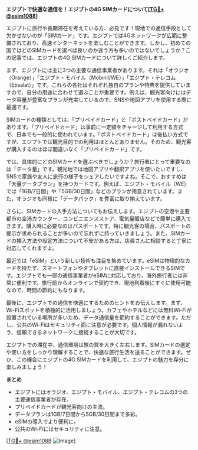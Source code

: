 **エジプトで快適な通信を！エジプトの4G SIMカードについて[[TG💪+ @esim1088](https://t.me/s/esim1088)]**

エジプトに旅行や長期滞在を考えている方、必見です！現地での通信手段として欠かせないのが「SIMカード」です。エジプトでは4Gネットワークが広範に整備されており、高速インターネットを楽しむことができます。しかし、初めての国ではどのSIMカードを選べば良いのか迷う方も多いのではないでしょうか？この記事では、エジプトの4G SIMカードについて詳しくご紹介します。

まず、エジプトには主に3つの主要な通信事業者があります。それは「オラジオ（Orange）」「エジプト・モバイル（Mobinil/WE）」「エジプト・テレコム（Etisalat）」です。これらの各社はそれぞれ独自のプランや特典を提供していますので、自分の用途に合わせて選ぶことが重要です。例えば、観光客向けにはデータ容量が豊富なプランが充実しているので、SNSや地図アプリを使用する際に最適です。

SIMカードの種類としては、「プリペイドカード」と「ポストペイドカード」があります。「プリペイドカード」は事前に一定額をチャージして利用する方式で、日本でも一般的に使われています。「ポストペイドカード」は後払い方式ですが、エジプトでは観光目的での利用はほとんどありません。そのため、観光客が購入するのはほぼ間違いなく「プリペイドカード」です。

では、具体的にどのSIMカードを選ぶべきでしょうか？旅行者にとって重要なのは「データ量」です。観光地では地図アプリや翻訳アプリを使いたいですし、SNSで家族や友人に旅行の様子をシェアしたいですよね。そこで、おすすめは「大量データプラン」を持つカードです。例えば、エジプト・モバイル（WE）では「1GB/7日間」や「5GB/30日間」などのプランが用意されています。また、オラジオも同様に「データパック」を豊富に取り揃えています。

さらに、SIMカードの入手方法についてもお伝えします。エジプトの空港や主要都市の空港カウンター、コンビニエンスストア、電気量販店などで簡単に購入できます。購入時に必要なのはパスポートです。特に観光客の場合、パスポートの提示が求められることが多いので忘れずに持っていきましょう。また、SIMカードの挿入方法や設定方法について不安がある方は、店員さんに相談すると丁寧に対応してくれますよ。

最近では「eSIM」という新しい技術も注目を集めています。eSIMは物理的なカードを持たず、スマートフォンやタブレットに直接インストールできるSIMです。エジプトでも一部の通信事業者がeSIMに対応しており、海外旅行者には非常に便利です。旅行前からオンラインで契約でき、現地到着後にすぐに使用可能なので、時間の節約にもなります。

最後に、エジプトでの通信を快適にするためのヒントをお伝えします。まず、Wi-Fiスポットを積極的に活用しましょう。カフェやホテルなどには無料Wi-Fiが設置されている場所が多いため、データ通信量を節約することができます。ただし、公共のWi-Fiはセキュリティ面に注意が必要です。個人情報が漏れないよう、信頼できるネットワークに接続することが大切です。

エジプトでの滞在中、通信環境は旅の質を大きく左右します。SIMカードの選定や使い方をしっかり理解することで、快適な旅行生活を送ることができます。ぜひ、この機会にエジプトの4G SIMカードを利用して、エジプトの魅力を存分に楽しみましょう！

**まとめ**
- エジプトにはオラジオ、エジプト・モバイル、エジプト・テレコムの3つの主要通信事業者が存在。
- プリペイドカードが観光客向けの主流。
- データプランは1GB/7日間から5GB/30日間まで多彩。
- eSIMの導入でより便利に。
- 公共のWi-Fiにはセキュリティに注意。

[[TG💪+ @esim1088](https://t.me/s/esim1088) ![Image](https://i.postimg.cc/Y0z9fWf4/image.png)]